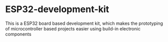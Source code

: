 # ESP32-development-kit
This is a ESP32 board based development kit, which makes the prototyping of microcontroller based projects easier using build-in electronic components
